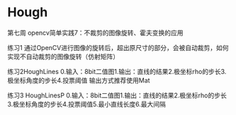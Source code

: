 # Hough
第七周
opencv简单实践7：不裁剪的图像旋转、霍夫变换的应用

练习1 
通过OpenCV进行图像的旋转后，超出原尺寸的部分，会被自动裁剪，如何实现不自动裁剪的图像旋转（仿射矩阵）


练习2HoughLines
0.输入：8bit二值图1.输出：直线的结果2.极坐标rho的步长3.极坐标角度的步长4.投票阈值
输出方式推荐使用Mat


练习3 HoughLinesP
0.输入：8bit二值图1.输出：直线的结果2.极坐标rho的步长3.极坐标角度的步长4.投票阈值5.最小直线长度6.最大间隔
